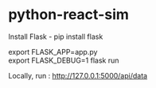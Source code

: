 # python-react-sim
Install Flask - pip install flask

export FLASK_APP=app.py  
export FLASK_DEBUG=1
flask run

Locally, run : http://127.0.0.1:5000/api/data